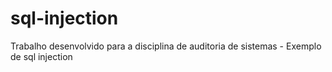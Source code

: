 # sql-injection
Trabalho desenvolvido para a disciplina de auditoria de sistemas - Exemplo de sql injection
